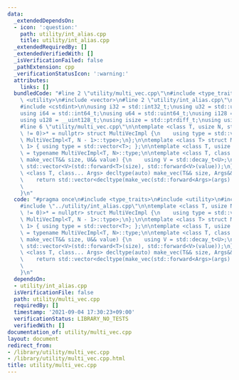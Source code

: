 ```yaml
---
data:
  _extendedDependsOn:
  - icon: ':question:'
    path: utility/int_alias.cpp
    title: utility/int_alias.cpp
  _extendedRequiredBy: []
  _extendedVerifiedWith: []
  _isVerificationFailed: false
  _pathExtension: cpp
  _verificationStatusIcon: ':warning:'
  attributes:
    links: []
  bundledCode: "#line 2 \"utility/multi_vec.cpp\"\n#include <type_traits>\n#include\
    \ <utility>\n#include <vector>\n#line 2 \"utility/int_alias.cpp\"\n#include <cstddef>\n\
    #include <cstdint>\n\nusing i32 = std::int32_t;\nusing u32 = std::uint32_t;\n\
    using i64 = std::int64_t;\nusing u64 = std::uint64_t;\nusing i128 = __int128_t;\n\
    using u128 = __uint128_t;\nusing isize = std::ptrdiff_t;\nusing usize = std::size_t;\n\
    #line 6 \"utility/multi_vec.cpp\"\n\ntemplate <class T, usize N, std::enable_if_t<(N\
    \ != 0)>* = nullptr> struct MultiVecImpl {\n    using type = std::vector<typename\
    \ MultiVecImpl<T, N - 1>::type>;\n};\n\ntemplate <class T> struct MultiVecImpl<T,\
    \ 1> { using type = std::vector<T>; };\n\ntemplate <class T, usize N> using MultiVec\
    \ = typename MultiVecImpl<T, N>::type;\n\ntemplate <class T, class U> decltype(auto)\
    \ make_vec(T&& size, U&& value) {\n    using V = std::decay_t<U>;\n    return\
    \ std::vector<V>(std::forward<T>(size), std::forward<V>(value));\n}\n\ntemplate\
    \ <class T, class... Args> decltype(auto) make_vec(T&& size, Args&&... args) {\n\
    \    return std::vector<decltype(make_vec(std::forward<Args>(args)...))>(std::forward<T>(size),\n\
    \                                                                        make_vec(std::forward<Args>(args)...));\n\
    }\n"
  code: "#pragma once\n#include <type_traits>\n#include <utility>\n#include <vector>\n\
    #include \"../utility/int_alias.cpp\"\n\ntemplate <class T, usize N, std::enable_if_t<(N\
    \ != 0)>* = nullptr> struct MultiVecImpl {\n    using type = std::vector<typename\
    \ MultiVecImpl<T, N - 1>::type>;\n};\n\ntemplate <class T> struct MultiVecImpl<T,\
    \ 1> { using type = std::vector<T>; };\n\ntemplate <class T, usize N> using MultiVec\
    \ = typename MultiVecImpl<T, N>::type;\n\ntemplate <class T, class U> decltype(auto)\
    \ make_vec(T&& size, U&& value) {\n    using V = std::decay_t<U>;\n    return\
    \ std::vector<V>(std::forward<T>(size), std::forward<V>(value));\n}\n\ntemplate\
    \ <class T, class... Args> decltype(auto) make_vec(T&& size, Args&&... args) {\n\
    \    return std::vector<decltype(make_vec(std::forward<Args>(args)...))>(std::forward<T>(size),\n\
    \                                                                        make_vec(std::forward<Args>(args)...));\n\
    }\n"
  dependsOn:
  - utility/int_alias.cpp
  isVerificationFile: false
  path: utility/multi_vec.cpp
  requiredBy: []
  timestamp: '2021-09-04 17:30:23+09:00'
  verificationStatus: LIBRARY_NO_TESTS
  verifiedWith: []
documentation_of: utility/multi_vec.cpp
layout: document
redirect_from:
- /library/utility/multi_vec.cpp
- /library/utility/multi_vec.cpp.html
title: utility/multi_vec.cpp
---
```

